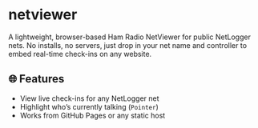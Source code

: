 # netviewer
 A lightweight, browser-based Ham Radio NetViewer for public NetLogger nets. No installs, no servers, just drop in your net name and controller to embed real-time check-ins on any website.

## 🌐 Features
- View live check-ins for any NetLogger net
- Highlight who’s currently talking (`Pointer`)
- Works from GitHub Pages or any static host

